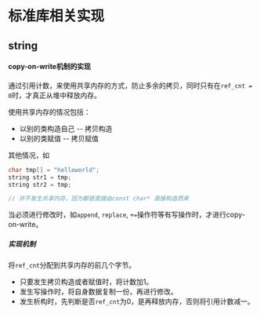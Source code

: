 # 标准库相关实现

## string

#### copy-on-write机制的实现

通过引用计数，来使用共享内存的方式，防止多余的拷贝，同时只有在`ref_cnt = 0`时，才真正从堆中释放内存。

使用共享内存的情况包括：

* 以别的类构造自己 -- 拷贝构造
* 以别的类赋值 -- 拷贝赋值

其他情况，如

```cpp
char tmp[] = "helloworld";
string str1 = tmp;
string str2 = tmp;

// 并不发生共享内存，因为都是直接由const char* 直接构造而来
```

当必须进行修改时，如`append`, `replace`, `+=`操作符等有写操作时，才进行copy-on-write。

##### 实现机制

将`ref_cnt`分配到共享内存的前几个字节。

* 只要发生拷贝构造或者赋值时，将计数加1。
* 发生写操作时，将自身数据复制一份，再进行修改。
* 发生析构时，先判断是否`ref_cnt`为0，是再释放内存，否则将引用计数减一。